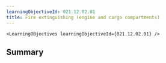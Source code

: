 ```yaml
---
learningObjectiveId: 021.12.02.01
title: Fire extinguishing (engine and cargo compartments)
---
```


```tsx eval
<LearningOBjectives learningObjectiveId={021.12.02.01} />
```

## Summary
